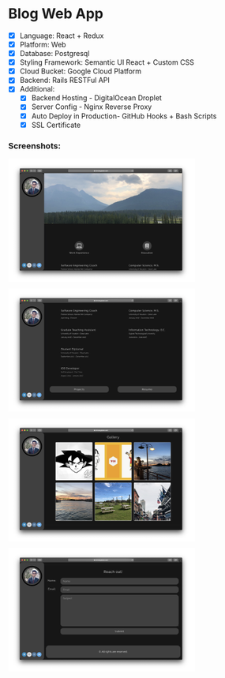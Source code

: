 # Blog Web App

- [x] Language: React + Redux
- [x] Platform: Web
- [x] Database: Postgresql
- [x] Styling Framework: Semantic UI React + Custom CSS
- [x] Cloud Bucket: Google Cloud Platform
- [x] Backend: Rails RESTFul API
- [x] Additional:
  - [x] Backend Hosting - DigitalOcean Droplet
  - [x] Server Config - Nginx Reverse Proxy
  - [x] Auto Deploy in Production- GitHub Hooks + Bash Scripts
  - [x] SSL Certificate

### Screenshots:
[<img src="src/1.PNG" height='250' style='margin-bottom:10px'>](./src/1.PNG)
[<img src="src/2.PNG" height='250' style='margin-bottom:10px'>](./src/2.PNG)
[<img src="src/3.PNG" height='250' style='margin-bottom:10px'>](./src/3.PNG)
[<img src="src/4.PNG" height='250' style='margin-bottom:10px'>](./src/4.PNG)
